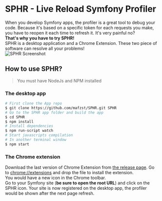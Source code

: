# SPHR - Live Reload Symfony Profiler  
When you develop Symfony apps, the profiler is a great tool to debug your code. Because it's based on a specific token for each requests you make, you have to reopen it each time to refresh it. It's very painful no?  
**That's why you have to try SPHR!**  
SPHR is a desktop application and a Chrome Extension. These two piece of software can resolve all your problems!  
![SPHR Screenshot](http://img11.hostingpics.net/pics/736050Capturedcrande20160604113707.png)  
## How to use SPHR?  
> You must have NodeJs and NPM installed  

### The desktop app  
``` bash  
# First clone the App repo  
$ git clone https://github.com/mafzst/SPHR.git SPHR   
# Go to the SPHR app folder and build the app  
$ cd SPHR  
$ npm install  
# Install dependencies  
$ npm run-script watch  
# Start javascripts compilation
# In another terminal window  
$ npm start
```  
### The Chrome extension  
Download the last version of Chrome Extension from [the release page](https://github.com/mafzst/SPHR/releases). Go to [chrome://extensions](chrome://extension) and drop the file to install the extension.  
You would have a new icon in the Chrome toolbar.  
Go to your Symfony site (__be sure to open the root URL__) and click on the SPHR icon. Your site is now registered on the desktop app, the profiler would be shown after the next page refresh.  
